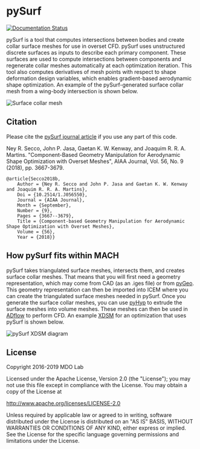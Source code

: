 pySurf
======
[![Documentation Status](https://readthedocs.com/projects/mdolab-pysurf/badge/?version=latest)](https://mdolab-pysurf.readthedocs-hosted.com/en/latest/)

pySurf is a tool that computes intersections between bodies and create collar surface meshes for use in overset CFD.
pySurf uses unstructured discrete surfaces as inputs to describe each primary component.
These surfaces are used to compute intersections between components and regenerate collar meshes automatically at each optimization iteration.
This tool also computes derivatives of mesh points with respect to shape deformation design variables, which enables gradient-based aerodynamic shape optimization.
An example of the pySurf-generated surface collar mesh from a wing-body intersection is shown below.

![Surface collar mesh](doc/collar_build_surf.png)

Citation
--------

Please cite the [pySurf journal article](https://arc.aiaa.org/doi/abs/10.2514/1.J056550) if you use any part of this code.

Ney R. Secco, John P. Jasa, Gaetan K. W. Kenway, and Joaquim R. R. A. Martins.  "Component-Based Geometry Manipulation for Aerodynamic Shape Optimization with Overset Meshes", AIAA Journal, Vol. 56, No. 9 (2018), pp. 3667-3679.

```
@article{Secco2018b,
	Author = {Ney R. Secco and John P. Jasa and Gaetan K. W. Kenway and Joaquim R. R. A. Martins},
	Doi = {10.2514/1.J056550},
	Journal = {AIAA Journal},
	Month = {September},
	Number = {9},
	Pages = {3667--3679},
	Title = {Component-based Geometry Manipulation for Aerodynamic Shape Optimization with Overset Meshes},
	Volume = {56},
	Year = {2018}}
```

How pySurf fits within MACH
---------------------------

pySurf takes triangulated surface meshes, intersects them, and creates surface collar meshes.
That means that you will first need a geometry representation, which may come from CAD (as an .iges file) or from [pyGeo](https://github.com/mdolab/pygeo).
This geometry representation can then be imported into ICEM where you can create the triangulated surface meshes needed in pySurf.
Once you generate the surface collar meshes, you can use [pyHyp](https://github.com/mdolab/pyhyp) to extrude the surface meshes into volume meshes.
These meshes can then be used in [ADflow](https://github.com/mdolab/adflow) to perform CFD.
An example [XDSM](https://github.com/mdolab/pyXDSM) for an optimization that uses pySurf is shown below.

![pySurf XDSM diagram](doc/pysurf_xdsm.png)

License
-------
Copyright 2016-2019 MDO Lab

Licensed under the Apache License, Version 2.0 (the "License");
you may not use this file except in compliance with the License.
You may obtain a copy of the License at

   http://www.apache.org/licenses/LICENSE-2.0

Unless required by applicable law or agreed to in writing, software
distributed under the License is distributed on an "AS IS" BASIS,
WITHOUT WARRANTIES OR CONDITIONS OF ANY KIND, either express or implied.
See the License for the specific language governing permissions and
limitations under the License.
